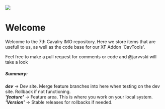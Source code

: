 ![](http://i.imgur.com/s44iXEv.png)

# Welcome
Welcome to the 7th Cavalry IMO repository. Here we store items that are usefull to us, as well as the code base for our XF Addon 'CavTools'.

Feel free to make a pull request for comments or code and @jarvvski will take a look

##### Summary:

***dev***  -> Dev site. Merge feature branches into here when testing on the dev site. Rollback if not functioning.<br>
***'feature'*** -> Feature area. This is where you work on your local system.<br>
***'Version'*** -> Stable releases for rollbacks if needed.<br>
